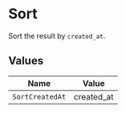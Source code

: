 # Sort

Sort the result by `created_at`.


## Values

| Name            | Value           |
| --------------- | --------------- |
| `SortCreatedAt` | created_at      |